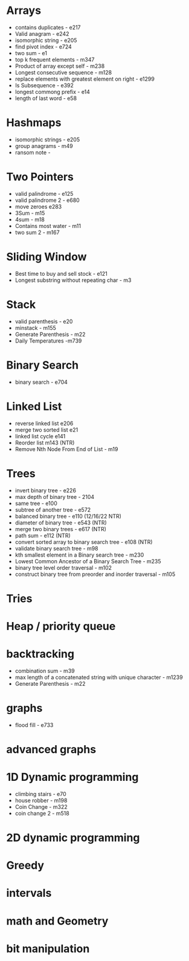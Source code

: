 # Arrays 

- contains duplicates - e217
- Valid anagram - e242
- isomorphic string - e205
- find pivot index - e724
- two sum - e1
- top k frequent elements - m347
- Product of array except self - m238
- Longest consecutive sequence - m128
- replace elements with greatest element on right - e1299
- Is Subsequence - e392
- longest commong prefix - e14
- length of last word - e58


# Hashmaps

- isomorphic strings - e205
- group anagrams - m49
- ransom note - 

# Two Pointers

- valid palindrome - e125
- valid palindrome 2 - e680
- move zeroes e283
- 3Sum - m15
- 4sum - m18
- Contains most water - m11
- two sum 2 - m167

# Sliding Window

- Best time to buy and sell stock - e121
- Longest substring without repeating char - m3

# Stack
- valid parenthesis - e20
- minstack - m155
- Generate Parenthesis - m22
- Daily Temperatures -m739

# Binary Search
- binary search - e704

# Linked List

- reverse linked list e206
- merge two sorted list e21
- linked list cycle e141
- Reorder list m143 (NTR)
- Remove Nth Node From End of List - m19

# Trees

- invert binary tree - e226
- max depth of binary tree - 2104
- same tree - e100
- subtree of another tree - e572
- balanced binary tree - e110 (12/16/22 NTR)
- diameter of binary tree - e543 (NTR)
- merge two binary trees - e617 (NTR)
- path sum - e112 (NTR)
- convert sorted array to binary search tree - e108 (NTR)
- validate binary search tree - m98
- kth smallest element in a Binary search tree - m230
- Lowest Common Ancestor of a Binary Search Tree - m235
- binary tree level order traversal - m102
- construct binary tree from preorder and inorder traversal - m105


# Tries

# Heap / priority queue

# backtracking
- combination sum - m39
- max length of a concatenated string with unique character - m1239
- Generate Parenthesis - m22


# graphs
- flood fill - e733

# advanced graphs

# 1D Dynamic programming
- climbing stairs - e70
- house robber - m198
- Coin Change - m322
- coin change 2 - m518


# 2D dynamic programming

# Greedy

# intervals

# math and Geometry

# bit manipulation
